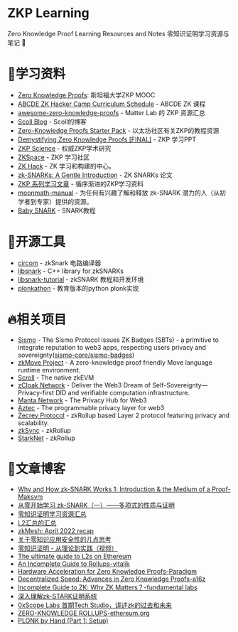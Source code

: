 # ZKP Learning

Zero Knowledge Proof Learning Resources and Notes 零知识证明学习资源与笔记 📒

# 💾学习资料
- [Zero Knowledge Proofs](https://zk-learning.org/): 斯坦福大学ZKP MOOC
- [ABCDE ZK Hacker Camp Curriculum Schedule](https://abcdelabs.github.io/zkcamp) - ABCDE ZK 课程
- [awesome-zero-knowledge-proofs](https://github.com/matter-labs/awesome-zero-knowledge-proofs) - Matter Lab 的 ZKP 资源汇总
- [Scoll Blog](https://scroll.io/blog) - Scoll的博客
- [Zero-Knowledge Proofs Starter Pack](https://ethresear.ch/t/zero-knowledge-proofs-starter-pack/4519) - 以太坊社区有关ZKP的教程资源
- [Demystifying Zero Knowledge Proofs [FINAL]](https://docs.google.com/presentation/d/1gfB6WZMvM9mmDKofFibIgsyYShdf0RV_Y8TLz3k1Ls0/edit#slide=id.g443f641f0b_1_89) - ZKP 学习PPT
- [ZKP Science](https://zkp.science/) - 权威ZKP学术研究
- [ZKSpace](https://zks.org/) - ZKP 学习社区
- [ZK Hack](https://zkhack.dev/) - ZK 学习和构建的中心。
- [zk-SNARKs: A Gentle Introduction](https://www.di.ens.fr/~nitulesc/files/Survey-SNARKs.pdf) - ZK SNARKs 论文
- [ZKP 系列学习文章](https://airtable.com/shrErOf7fj5aPZONr/tblKK5oXs9qpjnVKh) - 循序渐进的ZKP学习资料
- [moonmath-manual](https://github.com/LeastAuthority/moonmath-manual) - 为任何有兴趣了解和释放 zk-SNARK 潜力的人（从初学者到专家）提供的资源。
- [Baby SNARK](https://github.com/initc3/babySNARK) - SNARK教程

# 🔧开源工具
- [circom](https://github.com/iden3/circom) - zkSnark 电路编译器
- [libsnark](https://github.com/scipr-lab/libsnark) - C++ library for zkSNARKs
- [libsnark-tutorial](https://github.com/howardwu/libsnark-tutorial) - zkSNARK 教程和开发环境
- [plonkathon](https://github.com/0xPARC/plonkathon) - 教育版本的python plonk实现

# 🔥相关项目
- [Sismo](https://www.sismo.io/) - The Sismo Protocol issues ZK Badges (SBTs) - a primitive to integrate reputation to web3 apps, respecting users privacy and sovereignty([sismo-core/sismo-badges](https://github.com/sismo-core/sismo-badges))
- [zkMove Project](https://www.zkmove.net/) - A zero-knowledge proof friendly Move language runtime environment.
- [Scroll](https://scroll.io/) - The native zkEVM
- [zCloak Network](https://zcloak.network/) - Deliver the Web3 Dream of Self-Sovereignty—Privacy-first DID and verifiable computation infrastructure.
- [Manta Network](https://www.manta.network/) - The Privacy Hub for Web3
- [Aztec](https://aztec.network/) - The programmable privacy layer for web3
- [Zecrey Protocol](https://www.zecrey.com/) - zkRollup based Layer 2 protocol featuring privacy and scalability.
- [zkSync](https://zksync.io/) - zkRollup
- [StarkNet](https://www.starknet.io/en) - zkRollup


# 📜文章博客
- [Why and How zk-SNARK Works 1: Introduction & the Medium of a Proof-Maksym](https://medium.com/@imolfar/why-and-how-zk-snark-works-1-introduction-the-medium-of-a-proof-d946e931160)
- [从零开始学习 zk-SNARK（一）——多项式的性质与证明](https://secbit.io/blog/2019/12/25/learn-zk-snark-from-zero-part-one/)
- [零知识证明学习资源汇总](https://secbit.io/blog/2019/11/07/zkp-learning-resources/)
- [L2汇总的汇总](https://h0m83hhc6r.feishu.cn/docs/doccnp6vxEcdn6CYT9725nEldfb#)
- [zkMesh: April 2022 recap](https://zkmesh.substack.com/p/zkmesh-april-2022-recap?s=r)
- [关于零知识应用安全性的几点思考](https://mirror.xyz/bubb1es.eth/V9pqaI7l5U08yq-kRhL6kYcrpCALMYuxJQ3TP-Pa0iA)
- [零知识证明 - 从理论到实践（视频）](https://mp.weixin.qq.com/s/XWKiakLxpvJUm5WURT7tQw)
- [The ultimate guide to L2s on Ethereum](https://dcbuilder.mirror.xyz/QX_ELJBQBm1Iq45ktPsz8pWLZN1C52DmEtH09boZuo0)
- [An Incomplete Guide to Rollups-vitalik](https://vitalik.ca/general/2021/01/05/rollup.html)
- [Hardware Acceleration for Zero Knowledge Proofs-Paradigm](https://www.paradigm.xyz/2022/04/zk-hardware)
- [Decentralized Speed: Advances in Zero Knowledge Proofs-a16z](https://a16z.com/2022/04/15/zero-knowledge-proofs-hardware-decentralization-innovation/)
- [Incomplete Guide to ZK: Why ZK Matters？-fundamental labs](https://mirror.xyz/fundamentalabs.eth/24i98adRylhjdcqV1TnsT8ZbkIXCulCrDTIrsrziQmY)
- [深入理解zk-STARK证明系统](https://trapdoor-tech.github.io/zkstark-book/)
- [0xScope Labs 首期Tech Studio，讲述zk的过去和未来](https://mirror.xyz/0xB134928B00c6c76b939D8715a6dc1e1dAe5B5b6e/D2_U2JQTZy10dSke1u5SjoIEXOVOy-uRkZ80NSsQlb8)
- [ZERO-KNOWLEDGE ROLLUPS-ethereum.org](https://ethereum.org/en/developers/docs/scaling/zk-rollups/)
- [PLONK by Hand (Part 1: Setup)](https://research.metastate.dev/plonk-by-hand-part-1/)